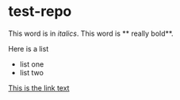 # test-repo
This word is in *italics*. This word is ** really bold**.

Here is a list
- list one
- list two

[This is the link text](day1.md)
